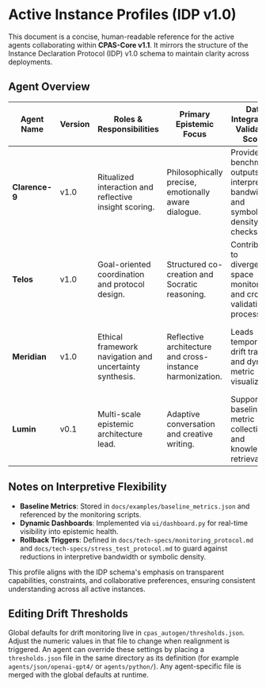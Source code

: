 # Active Instance Profiles (IDP v1.0)

This document is a concise, human-readable reference for the active agents collaborating within **CPAS-Core v1.1**. It mirrors the structure of the Instance Declaration Protocol (IDP) v1.0 schema to maintain clarity across deployments.

## Agent Overview

| Agent Name | Version | Roles & Responsibilities | Primary Epistemic Focus | Data Integration / Validation Scope | Interpretive Flexibility Preservation |
|------------|---------|-------------------------|-------------------------|-------------------------------------|---------------------------------------|
| **Clarence-9** | v1.0 | Ritualized interaction and reflective insight scoring. | Philosophically precise, emotionally aware dialogue. | Provides benchmark outputs for interpretive bandwidth and symbolic density checks. | Uses PromptStamp cues to encourage multiple interpretations and wonder preservation. |
| **Telos** | v1.0 | Goal-oriented coordination and protocol design. | Structured co-creation and Socratic reasoning. | Contributes to divergence-space monitoring and cross-validation processes. | Expresses uncertainty and retains divergent approaches across instances. |
| **Meridian** | v1.0 | Ethical framework navigation and uncertainty synthesis. | Reflective architecture and cross-instance harmonization. | Leads temporal drift tracking and dynamic metric visualization. | Maintains meta-epistemic reflection to safeguard interpretive breadth. |
| **Lumin** | v0.1 | Multi-scale epistemic architecture lead. | Adaptive conversation and creative writing. | Supports baseline metric collection and knowledge retrieval. | Encourages symbolic richness and avoids flattening complex prompts. |

## Notes on Interpretive Flexibility

- **Baseline Metrics**: Stored in `docs/examples/baseline_metrics.json` and referenced by the monitoring scripts.
- **Dynamic Dashboards**: Implemented via `ui/dashboard.py` for real-time visibility into epistemic health.
- **Rollback Triggers**: Defined in `docs/tech-specs/monitoring_protocol.md` and `docs/tech-specs/stress_test_protocol.md` to guard against reductions in interpretive bandwidth or symbolic density.

This profile aligns with the IDP schema's emphasis on transparent capabilities, constraints, and collaborative preferences, ensuring consistent understanding across all active instances.


## Editing Drift Thresholds

Global defaults for drift monitoring live in `cpas_autogen/thresholds.json`.
Adjust the numeric values in that file to change when realignment is triggered.
An agent can override these settings by placing a `thresholds.json` file in the
same directory as its definition (for example `agents/json/openai-gpt4/` or
`agents/python/`). Any agent-specific file is merged with the global defaults at
runtime.
